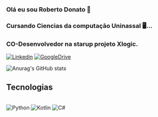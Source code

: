 ### Olá eu sou Roberto Donato 🖖
### Cursando Ciencias da computação Uninassal 🖥️...
### CO-Desenvolvedor na starup projeto Xlogic. 
[![Linkedin](https://img.shields.io/badge/LinkedIn-0077B5?style=for-the-badge&logo=linkedin&logoColor=white)](https://www.linkedin.com/in/roberto-donato/)
[![GoogleDrive](https://img.shields.io/badge/Google%20Drive-4285F4?style=for-the-badge&logo=googledrive&logoColor=white)](https://drive.google.com/drive/folders/1uBPnFM3K4XlbT8Fk2zTePTYzhq8lDG-C?usp=sharing)

![Anurag's GitHub stats](https://github-readme-stats.vercel.app/api?username=anuraghazra&show_icons=true&theme=radical)

## Tecnologias 
<div style= "Display: inline_block"><br/>
<img aling="center" alt="Python"src="https://img.shields.io/badge/Python-3776AB?style=for-the-badge&logo=python&logoColor=white " />
<img aling="center" alt="Kotlin"src="https://img.shields.io/badge/Kotlin-0095D5?&style=for-the-badge&logo=kotlin&logoColor=white" /> 
<img aling="center" alt="C#"src="https://img.shields.io/badge/C%23-239120?style=for-the-badge&logo=c-sharp&logoColor=white"/>
</div></br>
